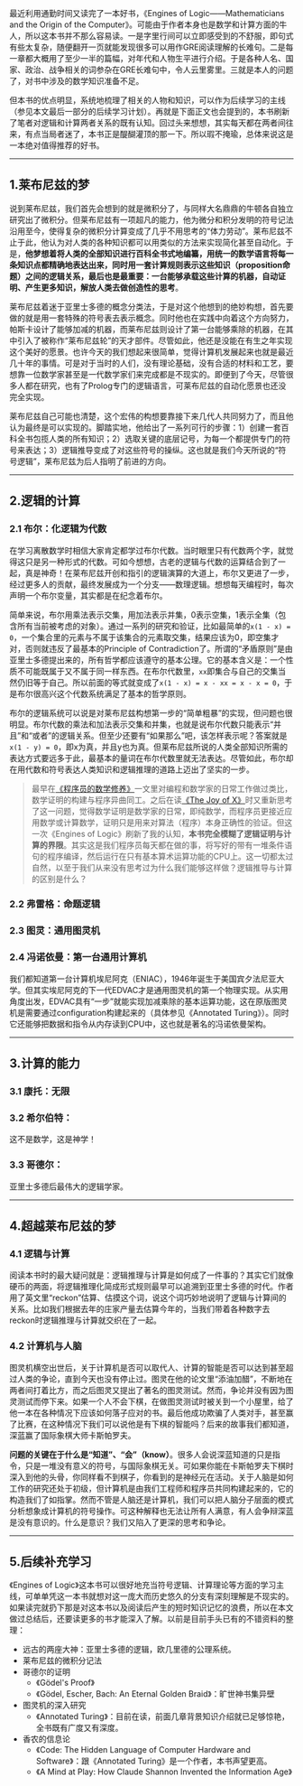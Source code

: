 最近利用通勤时间又读完了一本好书，《Engines of Logic——Mathematicians and the Origin of the Computer》。可能由于作者本身也是数学和计算方面的牛人，所以这本书并不那么容易读。一是字里行间可以立即感受到的不舒服，即句式有些太复杂，随便翻开一页就能发现很多可以用作GRE阅读理解的长难句。二是每一章都大概用了至少一半的篇幅，对年代和人物生平进行介绍。于是各种人名、国家、政治、战争相关的词参杂在GRE长难句中，令人云里雾里。三就是本人的问题了，对书中涉及的数学知识准备不足。

但本书的优点明显，系统地梳理了相关的人物和知识，可以作为后续学习的主线（参见本文最后一部分的后续学习计划）。再就是下面正文也会提到的，本书刷新了笔者对逻辑和计算两者关系的既有认知。回过头来想想，其实每天都在两者间往来，有点当局者迷了，本书正是醍醐灌顶的那一下。所以瑕不掩瑜，总体来说这是一本绝对值得推荐的好书。

---

## 1.莱布尼兹的梦

说到莱布尼兹，我们首先会想到的就是微积分了，与同样大名鼎鼎的牛顿各自独立研究出了微积分。但莱布尼兹有一项超凡的能力，他为微分和积分发明的符号记法沿用至今，使得复杂的微积分计算变成了几乎不用思考的“体力劳动”。莱布尼兹不止于此，他认为对人类的各种知识都可以用类似的方法来实现简化甚至自动化。于是，**他梦想着将人类的全部知识进行百科全书式地编纂，用统一的数学语言将每一条知识点都精确地表达出来，同时用一套计算规则表示这些知识（proposition命题）之间的逻辑关系，最后也是最重要：一台能够承载这些计算的机器，自动证明、产生更多知识，解放人类去做创造性的思考**。

莱布尼兹着迷于亚里士多德的概念分类法，于是对这个他想到的绝妙构想，首先要做的就是用一套特殊的符号表去表示概念。同时他也在实践中向着这个方向努力，帕斯卡设计了能够加减的机器，而莱布尼兹则设计了第一台能够乘除的机器，在其中引入了被称作“莱布尼兹轮”的天才部件。尽管如此，他还是没能在有生之年实现这个美好的愿景。也许今天的我们想起来很简单，觉得计算机发展起来也就是最近几十年的事情。可是对于当时的人们，没有理论基础，没有合适的材料和工艺，要想靠一位数学家甚至是一代数学家们来完成都是不现实的。即便到了今天，尽管很多人都在研究，也有了Prolog专门的逻辑语言，可莱布尼兹的自动化愿景也还没完全实现。

莱布尼兹自己可能也清楚，这个宏伟的构想要靠接下来几代人共同努力了，而且他认为最终是可以实现的。脚踏实地，他给出了一系列可行的步骤：1）创建一套百科全书包揽人类的所有知识；2）选取关键的底层记号，为每一个都提供专门的符号来表达；3）逻辑推导变成了对这些符号的操纵。这也就是我们今天所说的“符号逻辑”，莱布尼兹为后人指明了前进的方向。

---

## 2.逻辑的计算

### 2.1 布尔：化逻辑为代数

在学习离散数学时相信大家肯定都学过布尔代数。当时眼里只有代数两个字，就觉得这只是另一种形式的代数。可如今想想，古老的逻辑与代数的运算结合到了一起，真是神奇！在莱布尼兹开创和指引的逻辑演算的大道上，布尔又更进了一步，经过更多人的贡献，最终发展成为一个分支——数理逻辑。想想每天编程时，每次声明一个布尔变量，其实都是在纪念着布尔。

简单来说，布尔用乘法表示交集，用加法表示并集，0表示空集，1表示全集（包含所有当前被考虑的对象）。通过一系列的研究和验证，比如最简单的`x(1 - x) = 0`，一个集合里的元素与不属于该集合的元素取交集，结果应该为0，即空集才对，否则就违反了最基本的Principle of Contradiction了。所谓的“矛盾原则”是由亚里士多德提出来的，所有哲学都应该遵守的基本公理。它的基本含义是：一个性质不可能既属于又不属于同一样东西。在布尔代数里，`xx`即集合与自己的交集当然仍旧等于自己。所以前面的等式就变成了`x(1 - x) = x - xx = x - x = 0`，于是布尔很高兴这个代数系统满足了基本的哲学原则。

布尔的逻辑系统可以说是对莱布尼兹构想第一步的“简单粗暴”的实现，但问题也很明显。布尔代数的乘法和加法表示交集和并集，也就是说布尔代数只能表示“并且”和“或者”的逻辑关系。但至少还要有“如果那么”吧，该怎样表示呢？答案就是`x(1 - y) = 0`，即x为真，并且y也为真。但莱布尼兹所说的人类全部知识所需的表达方式要远多于此，最基本的量词在布尔代数里就无法表达。尽管如此，布尔却在用代数和符号表达人类知识和逻辑推理的道路上迈出了坚实的一步。

> 最早在[《程序员的数学修养》](https://blog.csdn.net/dc_726/article/details/80638187)一文里对编程和数学家的日常工作做过类比，数学证明的构建与程序异曲同工。之后在读[《The Joy of X》](https://blog.csdn.net/dc_726/article/details/80553901)时又重新思考了这一问题，觉得数学证明是数学家的日常，即纯数学，而程序员更接近应用数学或计算数学，证明只是用来对算法（程序）本身正确性的验证。但这一次《Engines of Logic》刷新了我的认知，**本书完全模糊了逻辑证明与计算的界限**。其实这是我们程序员每天都在做的事，将写好的带有一堆条件语句的程序编译，然后运行在只有基本算术运算功能的CPU上。这一切都太过自然，以至于我们从来没有思考过为什么我们能够这样做？逻辑推导与计算的区别是什么？

### 2.2 弗雷格：命题逻辑





### 2.3 图灵：通用图灵机



### 2.4 冯诺依曼：第一台通用计算机

我们都知道第一台计算机埃尼阿克（ENIAC），1946年诞生于美国宾夕法尼亚大学。但其实埃尼阿克的下一代EDVAC才是通用图灵机的第一个物理实现。从实用角度出发，EDVAC具有“一步”就能实现加减乘除的基本运算功能，这在原版图灵机是需要通过configuration构建起来的（具体参见《Annotated Turing》）。同时它还能够把数据和指令从内存读到CPU中，这也就是著名的冯诺依曼架构。



---

## 3.计算的能力



### 3.1 康托：无限





### 3.2 希尔伯特：



这不是数学，这是神学！



### 3.3 哥德尔：



亚里士多德后最伟大的逻辑学家。



---

## 4.超越莱布尼兹的梦

### 4.1 逻辑与计算

阅读本书时的最大疑问就是：逻辑推理与计算是如何成了一件事的？其实它们就像硬币的两面，将逻辑推理化简成形式规则最早可以追溯到亚里士多德的时代。作者用了英文里“reckon”估算、估摸这个词，说这个词巧妙地说明了逻辑与计算间的关系。比如我们根据去年的庄家产量去估算今年的，当我们带着各种数字去reckon时逻辑推理与计算就交织在了一起。

### 4.2 计算机与人脑

图灵机横空出世后，关于计算机是否可以取代人、计算的智能是否可以达到甚至超过人类的争论，直到今天也没有停止过。图灵在他的论文里“添油加醋”，不断地在两者间打着比方，而之后图灵又提出了著名的图灵测试。然而，争论并没有因为图灵测试而停下来。如果一个人不会下棋，在做图灵测试时被关到一个小屋里，给了他一本在各种情况下应该如何落子应对的书。最后他成功欺骗了人类对手，甚至赢了比赛，在这种情况下我们可以说他是有下棋的智能吗？后来的故事我们都知道，深蓝赢了国际象棋大师卡斯帕罗夫。

**问题的关键在于什么是“知道”、“会”（know）**。很多人会说深蓝知道的只是指令，只是一堆没有意义的符号，与国际象棋无关。可如果你能在卡斯帕罗夫下棋时深入到他的头骨，你同样看不到棋子，你看到的是神经元在活动。关于人脑是如何工作的研究还处于初级，但计算机是由我们工程师和程序员共同构建起来的，它的构造我们了如指掌。然而不管是人脑还是计算机，我们可以把人脑分子层面的模式分析想象成计算机的符号操作。可这种解释也无法让所有人满意，有人会争辩深蓝是没有意识的。什么是意识？我们又陷入了更深的思考和争论。

---

## 5.后续补充学习

《Engines of Logic》这本书可以很好地充当符号逻辑、计算理论等方面的学习主线，可单单凭这一本书就想对这一庞大而历史悠久的分支有深刻理解是不现实的。如果读完就扔下那是对这本书以及阅读后产生的短时知识记忆的浪费，所以在本文做过总结后，还要读更多的书才能深入了解。以前是目前手头已有的不错资料的整理：

+ 远古的两座大神：亚里士多德的逻辑，欧几里德的公理系统。
+ 莱布尼兹的微积分记法
+ 哥德尔的证明
  + 《Gödel's Proof》
  + 《Gödel, Escher, Bach: An Eternal Golden Braid》：旷世神书集异壁
+ 图灵机的深入研究
  + 《Annotated Turing》：目前在读，前面几章背景知识介绍就已足够惊艳，全书既有广度又有深度。
+ 香农的信息论
  + 《Code: The Hidden Language of Computer Hardware and Software》：跟《Annotated Turing》是一个作者，本书声望更高。
  + 《A Mind at Play: How Claude Shannon Invented the Information Age》



